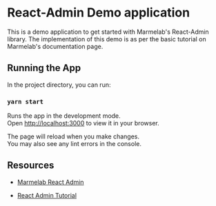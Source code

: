 # React-Admin Demo application

This is a demo application to get started with Marmelab's React-Admin library.
The implementation of this demo is as per the basic tutorial on Marmelab's documentation page.


## Running the App

In the project directory, you can run:

### `yarn start`

Runs the app in the development mode.\
Open [http://localhost:3000](http://localhsost:3000) to view it in your browser.

The page will reload when you make changes.\
You may also see any lint errors in the console.

## Resources

* [Marmelab React Admin](http://marmelab.com/react-admin/)

* [React Admin Tutorial](http://marmelab.com/react-admin/Tutorial.html)
